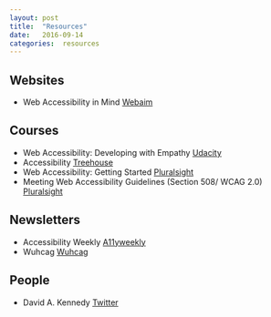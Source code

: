 ```yaml
---
layout: post
title:  "Resources"
date:   2016-09-14
categories:  resources
---
```


## Websites
- Web Accessibility in Mind [Webaim](http://webaim.org/)

## Courses
- Web Accessibility: Developing with Empathy [Udacity](https://www.udacity.com/course/web-accessibility--ud891)
- Accessibility [Treehouse](https://teamtreehouse.com/library/accessibility)
- Web Accessibility: Getting Started [Pluralsight](https://www.pluralsight.com/courses/web-accessibility-getting-started)
- Meeting Web Accessibility Guidelines (Section 508/ WCAG 2.0) [Pluralsight](https://www.pluralsight.com/courses/web-accessibility-meeting-guidelines)

## Newsletters
- Accessibility Weekly [A11yweekly](http://a11yweekly.com/)
- Wuhcag [Wuhcag](https://www.wuhcag.com/)

## People
- David A. Kennedy [Twitter](https://twitter.com/davidakennedy)
